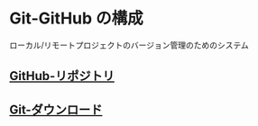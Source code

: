# Git-GitHub の構成

ローカル/リモートプロジェクトのバージョン管理のためのシステム

## [GitHub-リポジトリ](https://github.com/ghsumiyasu/Git-GitHub/blob/main/README-GitHub-Repositorio-jp.md)
## [Git-ダウンロード](https://github.com/ghsumiyasu/Git-GitHub/blob/main/README-Windows-Git-Download-jp.md)
